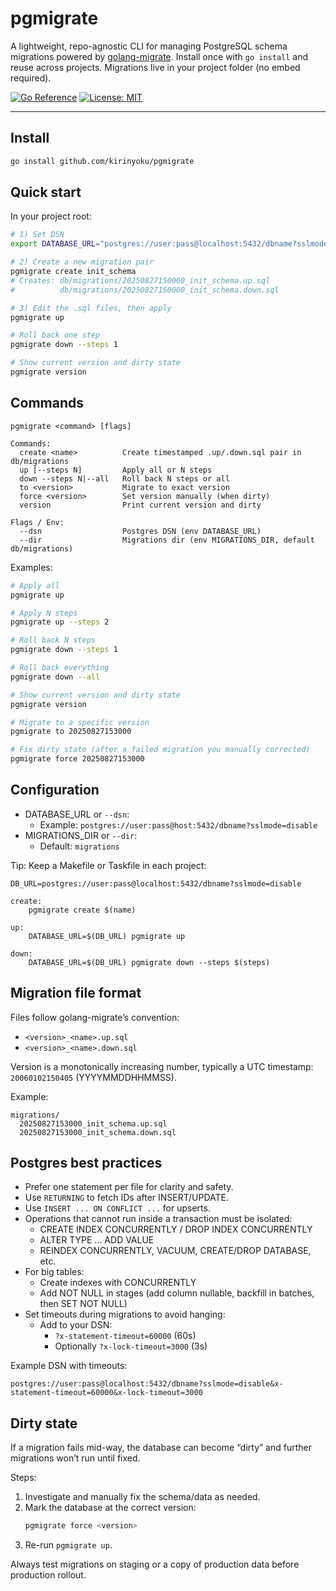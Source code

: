 # pgmigrate

A lightweight, repo-agnostic CLI for managing PostgreSQL schema migrations powered by [golang-migrate](https://github.com/golang-migrate/migrate). Install once with `go install` and reuse across projects. Migrations live in your project folder (no embed required).

[![Go Reference](https://pkg.go.dev/badge/github.com/kirinyoku/pgmigrate.svg)](https://pkg.go.dev/github.com/kirinyoku/pgmigrate)
[![License: MIT](https://img.shields.io/badge/License-MIT-yellow.svg)](https://opensource.org/licenses/MIT)

---

## Install

```bash
go install github.com/kirinyoku/pgmigrate
```

## Quick start

In your project root:

```bash
# 1) Set DSN
export DATABASE_URL="postgres://user:pass@localhost:5432/dbname?sslmode=disable"

# 2) Create a new migration pair
pgmigrate create init_schema
# Creates: db/migrations/20250827150000_init_schema.up.sql
#          db/migrations/20250827150000_init_schema.down.sql

# 3) Edit the .sql files, then apply
pgmigrate up

# Roll back one step
pgmigrate down --steps 1

# Show current version and dirty state
pgmigrate version
```

## Commands

```text
pgmigrate <command> [flags]

Commands:
  create <name>          Create timestamped .up/.down.sql pair in db/migrations
  up [--steps N]         Apply all or N steps
  down --steps N|--all   Roll back N steps or all
  to <version>           Migrate to exact version
  force <version>        Set version manually (when dirty)
  version                Print current version and dirty

Flags / Env:
  --dsn                  Postgres DSN (env DATABASE_URL)
  --dir                  Migrations dir (env MIGRATIONS_DIR, default db/migrations)
```

Examples:

```bash
# Apply all
pgmigrate up

# Apply N steps
pgmigrate up --steps 2

# Roll back N steps
pgmigrate down --steps 1

# Roll back everything
pgmigrate down --all

# Show current version and dirty state
pgmigrate version

# Migrate to a specific version
pgmigrate to 20250827153000

# Fix dirty state (after a failed migration you manually corrected)
pgmigrate force 20250827153000
```

## Configuration

- DATABASE_URL or `--dsn`:
  - Example: `postgres://user:pass@host:5432/dbname?sslmode=disable`
- MIGRATIONS_DIR or `--dir`:
  - Default: `migrations`

Tip: Keep a Makefile or Taskfile in each project:

```make
DB_URL=postgres://user:pass@localhost:5432/dbname?sslmode=disable

create:
	pgmigrate create $(name)

up:
	DATABASE_URL=$(DB_URL) pgmigrate up

down:
	DATABASE_URL=$(DB_URL) pgmigrate down --steps $(steps)
```

## Migration file format

Files follow golang-migrate’s convention:

- `<version>_<name>.up.sql`
- `<version>_<name>.down.sql`

Version is a monotonically increasing number, typically a UTC timestamp:
`20060102150405` (YYYYMMDDHHMMSS).

Example:

```text
migrations/
  20250827153000_init_schema.up.sql
  20250827153000_init_schema.down.sql
```

## Postgres best practices

- Prefer one statement per file for clarity and safety.
- Use `RETURNING` to fetch IDs after INSERT/UPDATE.
- Use `INSERT ... ON CONFLICT ...` for upserts.
- Operations that cannot run inside a transaction must be isolated:
  - CREATE INDEX CONCURRENTLY / DROP INDEX CONCURRENTLY
  - ALTER TYPE ... ADD VALUE
  - REINDEX CONCURRENTLY, VACUUM, CREATE/DROP DATABASE, etc.
- For big tables:
  - Create indexes with CONCURRENTLY
  - Add NOT NULL in stages (add column nullable, backfill in batches, then SET NOT NULL)
- Set timeouts during migrations to avoid hanging:
  - Add to your DSN:
    - `?x-statement-timeout=60000` (60s)
    - Optionally `?x-lock-timeout=3000` (3s)

Example DSN with timeouts:

```text
postgres://user:pass@localhost:5432/dbname?sslmode=disable&x-statement-timeout=60000&x-lock-timeout=3000
```

## Dirty state

If a migration fails mid-way, the database can become “dirty” and further migrations won’t run until fixed.

Steps:
1. Investigate and manually fix the schema/data as needed.
2. Mark the database at the correct version:
   ```bash
   pgmigrate force <version>
   ```
3. Re-run `pgmigrate up`.

Always test migrations on staging or a copy of production data before production rollout.